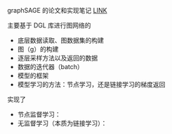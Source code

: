 graphSAGE 的论文和实现笔记 [LINK](https://docs.qq.com/doc/DYWFhU252V2V6R2p2)

主要基于 DGL 库进行图网络的
- 底层数据读取、图数据集的构建
- 图（g）的构建
- 逐层采样方法以及返回的数据
- 数据的迭代器（batch）
- 模型的框架
- 模型学习的方法：节点学习，还是链接学习的梯度返回


实现了
- 节点监督学习：
- 无监督学习（本质为链接学习）：